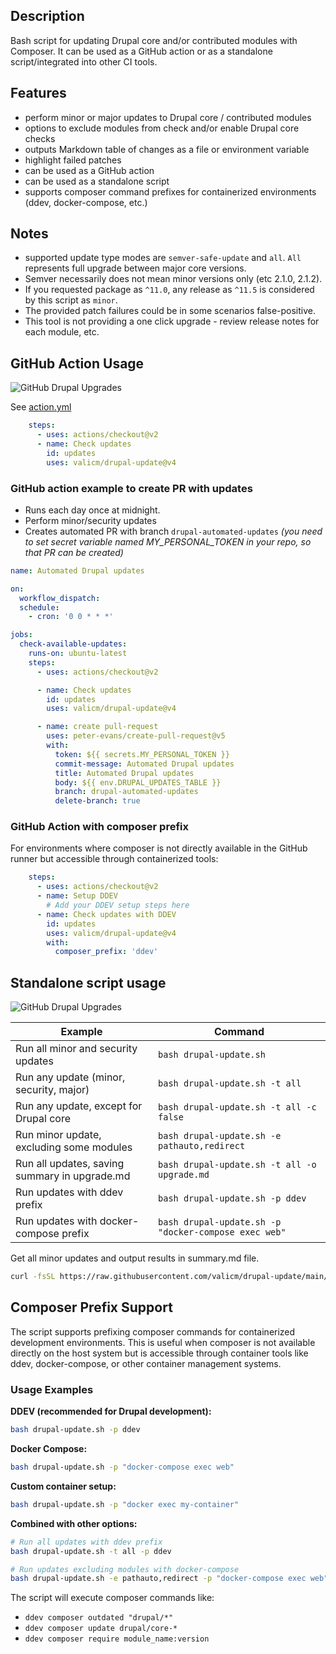 ## Description
Bash script for updating Drupal core and/or contributed modules with Composer.
It can be used as a GitHub action or as a standalone script/integrated into other CI tools.

## Features
* perform minor or major updates to Drupal core / contributed modules
* options to exclude modules from check and/or enable Drupal core checks
* outputs Markdown table of changes as a file or environment variable
* highlight failed patches
* can be used as a GitHub action
* can be used as a standalone script
* supports composer command prefixes for containerized environments (ddev, docker-compose, etc.)

## Notes
* supported update type modes are `semver-safe-update` and `all`. `All` represents full upgrade between major core versions.
* Semver necessarily does not mean minor versions only (etc 2.1.0, 2.1.2).
* If you requested package as `^11.0`, any release as `^11.5` is considered by this script as `minor`.
* The provided patch failures could be in some scenarios false-positive.
* This tool is not providing a one click upgrade - review release notes for each module, etc.

## GitHub Action Usage
![](https://vallic.com/sites/default/files/2023-11/github_example.png "GitHub Drupal Upgrades")

See [action.yml](action.yml)

```yaml
    steps:
      - uses: actions/checkout@v2
      - name: Check updates
        id: updates
        uses: valicm/drupal-update@v4

```

### GitHub action example to create PR with updates
* Runs each day once at midnight.
* Perform minor/security updates
* Creates automated PR with branch `drupal-automated-updates`
_(you need to set secret variable named MY_PERSONAL_TOKEN in your repo, so that PR can be created)_

```yaml
name: Automated Drupal updates

on:
  workflow_dispatch:
  schedule:
    - cron: '0 0 * * *'

jobs:
  check-available-updates:
    runs-on: ubuntu-latest
    steps:
      - uses: actions/checkout@v2

      - name: Check updates
        id: updates
        uses: valicm/drupal-update@v4

      - name: create pull-request
        uses: peter-evans/create-pull-request@v5
        with:
          token: ${{ secrets.MY_PERSONAL_TOKEN }}
          commit-message: Automated Drupal updates
          title: Automated Drupal updates
          body: ${{ env.DRUPAL_UPDATES_TABLE }}
          branch: drupal-automated-updates
          delete-branch: true

```

### GitHub Action with composer prefix

For environments where composer is not directly available in the GitHub runner but accessible through containerized tools:

```yaml
    steps:
      - uses: actions/checkout@v2
      - name: Setup DDEV
        # Add your DDEV setup steps here
      - name: Check updates with DDEV
        id: updates
        uses: valicm/drupal-update@v4
        with:
          composer_prefix: 'ddev'
```

## Standalone script usage
![](https://vallic.com/sites/default/files/2023-11/local_example.png "GitHub Drupal Upgrades")

| Example                                       | Command                                      |
|-----------------------------------------------|----------------------------------------------|
| Run all minor and security updates            | `bash drupal-update.sh`                      |
| Run any update (minor, security, major)       | `bash drupal-update.sh -t all`               |
| Run any update, except for Drupal core        | `bash drupal-update.sh -t all -c false`      |
| Run minor update, excluding some modules      | `bash drupal-update.sh -e pathauto,redirect` |
| Run all updates, saving summary in upgrade.md | `bash drupal-update.sh -t all -o upgrade.md` |
| Run updates with ddev prefix                  | `bash drupal-update.sh -p ddev`              |
| Run updates with docker-compose prefix        | `bash drupal-update.sh -p "docker-compose exec web"` |


Get all minor updates and output results in summary.md file.
```bash
curl -fsSL https://raw.githubusercontent.com/valicm/drupal-update/main/drupal-update.sh | bash -s -- -o summary.md
```

## Composer Prefix Support

The script supports prefixing composer commands for containerized development environments. This is useful when composer is not available directly on the host system but is accessible through container tools like ddev, docker-compose, or other container management systems.

### Usage Examples

**DDEV (recommended for Drupal development):**
```bash
bash drupal-update.sh -p ddev
```

**Docker Compose:**
```bash
bash drupal-update.sh -p "docker-compose exec web"
```

**Custom container setup:**
```bash
bash drupal-update.sh -p "docker exec my-container"
```

**Combined with other options:**
```bash
# Run all updates with ddev prefix
bash drupal-update.sh -t all -p ddev

# Run updates excluding modules with docker-compose
bash drupal-update.sh -e pathauto,redirect -p "docker-compose exec web"
```

The script will execute composer commands like:
- `ddev composer outdated "drupal/*"`
- `ddev composer update drupal/core-*`
- `ddev composer require module_name:version`
